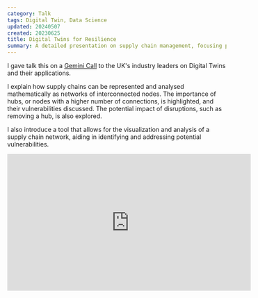 ```yaml
---
category: Talk
tags: Digital Twin, Data Science
updated: 20240507
created: 20230625
title: Digital Twins for Resilience
summary: A detailed presentation on supply chain management, focusing particularly on the concept of resilient supply chain structures.
---
```

I gave  talk this on a [Gemini Call](https://digitaltwinhub.co.uk/media/digital-twin-for-resilience-harry-mccarney-hack-craft/) to the UK's industry leaders on Digital Twins and their applications. 

I explain how supply chains can be represented and analysed mathematically as networks of interconnected nodes. The importance of hubs, or nodes with a higher number of connections, is highlighted, and their vulnerabilities discussed. The potential impact of disruptions, such as removing a hub, is also explored.

I also introduce a tool that allows for the visualization and analysis of a supply chain network, aiding in identifying and addressing potential vulnerabilities.

<iframe width="560" height="315" src="https://www.youtube.com/embed/uwK-5mBRcSA?si=5Gu3CsZGTXfYiA6x" title="YouTube video player" frameborder="0" allow="accelerometer; autoplay; clipboard-write; encrypted-media; gyroscope; picture-in-picture; web-share" referrerpolicy="strict-origin-when-cross-origin" allowfullscreen></iframe>